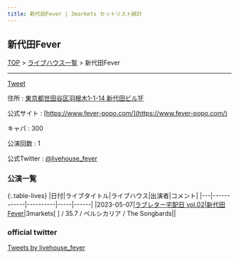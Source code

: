 ```yaml
---
title: 新代田Fever | 3markets セットリスト統計
---
```

## 新代田Fever

[TOP](/setlist/) > [ライブハウス一覧](livehouses.html) > 新代田Fever

___

<a href="https://twitter.com/share?ref_src=twsrc%5Etfw" data-text="3markets[ ]セットリスト > 新代田Fever" class="twitter-share-button" data-via="3markets" data-hashtags="3markets" data-related="3markets" data-show-count="false">Tweet</a>

住所
:    <a href="https://www.google.co.jp/maps/search/%E6%9D%B1%E4%BA%AC%E9%83%BD%E4%B8%96%E7%94%B0%E8%B0%B7%E5%8C%BA%E7%BE%BD%E6%A0%B9%E6%9C%A81-1-14%20%E6%96%B0%E4%BB%A3%E7%94%B0%E3%83%93%E3%83%AB1F" rel="noopener noreferrer" target="_blank">東京都世田谷区羽根木1-1-14 新代田ビル1F</a>

公式サイト
:    [https://www.fever-popo.com/](https://www.fever-popo.com/)

キャパ
:    300

公演回数
: 1


公式Twitter
: <a href="https://twitter.com/livehouse_fever">@livehouse_fever</a>


### 公演一覧

{:.table-lives}
|日付|ライブタイトル|ライブハウス|出演者|コメント|
|---|------------|----------|-----|------|
|<span class="nowrap">2023-05-07</span>|[ラブレター宅配日 vol.02](live065.html)|[新代田Fever](livehouse057.html)|3markets[ ] / 35.7 / ペルシカリア / The Songbards||




### official twitter

<a class="twitter-timeline" href="https://twitter.com/livehouse_fever?ref_src=twsrc%5Etfw">Tweets by livehouse_fever</a> <script async src="https://platform.twitter.com/widgets.js" charset="utf-8"></script>


<script async src="https://platform.twitter.com/widgets.js" charset="utf-8"></script>